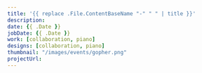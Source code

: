```yaml
---
title: '{{ replace .File.ContentBaseName "-" " " | title }}'
description: 
date: {{ .Date }}
jobDate: {{ .Date }}
work: [collaboration, piano]
designs: [collaboration, piano]
thumbnail: "/images/events/gopher.png"
projectUrl: 
---
```

